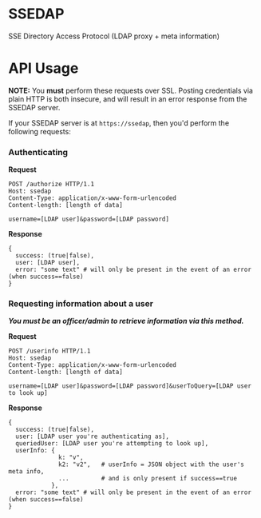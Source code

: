 # SSEDAP

SSE Directory Access Protocol (LDAP proxy + meta information)

# API Usage

**NOTE:** You **must** perform these requests over SSL. Posting credentials 
via plain HTTP is both insecure, and will result in an error response from 
the SSEDAP server.

If your SSEDAP server is at `https://ssedap`, then you'd perform the following 
requests:

### Authenticating

**Request**

```
POST /authorize HTTP/1.1
Host: ssedap
Content-Type: application/x-www-form-urlencoded
Content-length: [length of data]

username=[LDAP user]&password=[LDAP password]
```

**Response**

```
{
  success: (true|false),
  user: [LDAP user],
  error: "some text" # will only be present in the event of an error (when success==false)
}
```

### Requesting information about a user

**_You must be an officer/admin to retrieve information via this method._**

**Request**

```
POST /userinfo HTTP/1.1
Host: ssedap
Content-Type: application/x-www-form-urlencoded
Content-length: [length of data]

username=[LDAP user]&password=[LDAP password]&userToQuery=[LDAP user to look up]
```

**Response**

```
{
  success: (true|false),
  user: [LDAP user you're authenticating as],
  queriedUser: [LDAP user you're attempting to look up],
  userInfo: {
              k: "v",
              k2: "v2",   # userInfo = JSON object with the user's meta info, 
              ...         # and is only present if success==true
            },
  error: "some text" # will only be present in the event of an error (when success==false)
}
```


